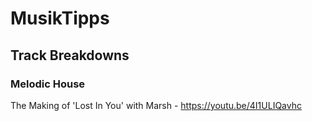 # MusikTipps

## Track Breakdowns

### Melodic House
The Making of 'Lost In You' with Marsh - https://youtu.be/4I1ULIQavhc
